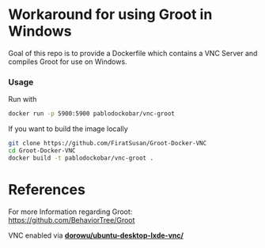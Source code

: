 # Workaround for using Groot in Windows

Goal of this repo is to provide a Dockerfile which contains a VNC Server and compiles Groot for use on Windows.

### Usage
Run with
```sh
docker run -p 5900:5900 pablodockobar/vnc-groot
```

If you want to build the image locally
```sh
git clone https://github.com/FiratSusan/Groot-Docker-VNC
cd Groot-Docker-VNC
docker build -t pablodockobar/vnc-groot .
```

# References

For more Information regarding Groot:
https://github.com/BehaviorTree/Groot

VNC enabled via [**dorowu/ubuntu-desktop-lxde-vnc/**](https://hub.docker.com/r/dorowu/ubuntu-desktop-lxde-vnc/)